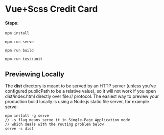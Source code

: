 # Vue+Scss Credit Card

#### Steps:

```
npm install       
```              

```
npm run serve       
```   

```
npm run build

```

```
npm run test:unit
```
## Previewing Locally

The **dist** directory is meant to be served by an HTTP server (unless you've configured publicPath to be a relative value), so it will not work if you open dist/index.html directly over file:// protocol. The easiest way to preview your production build locally is using a Node.js static file server, for example serve:

```node
npm install -g serve
// -s flag means serve it in Single-Page Application mode
// which deals with the routing problem below 
serve -s dist
```
